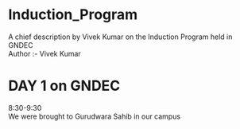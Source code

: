 # Induction_Program
A chief description by Vivek Kumar on the Induction Program held in GNDEC
<br>
Author :- Vivek Kumar 
<br>
# DAY 1 on GNDEC
8:30-9:30 <br> We were brought to Gurudwara Sahib in our campus
